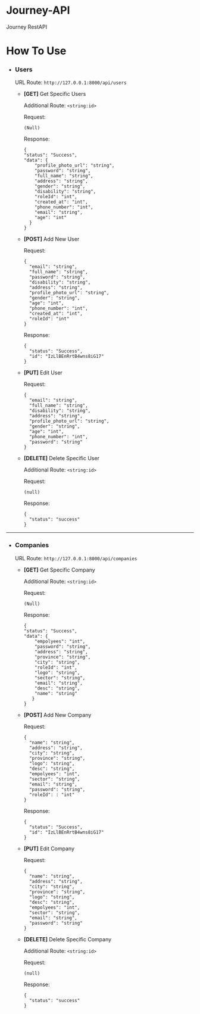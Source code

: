 # Journey-API
Journey RestAPI
# How To Use
* ### Users ###
  URL Route: `http://127.0.0.1:8000/api/users`
  * **[GET]** Get Specific Users
  
    Additional Route: `<string:id>`
    
    Request: 
    ```
    (Null)
    ```
    
    Response:
    ```
    {
    "status": "Success",
    "data": {
        "profile_photo_url": "string",
        "password": "string",
        "full_name": "string",
        "address": "string",
        "gender": "string",
        "disability": "string",
        "roleId": "int",
        "created_at": "int",
        "phone_number": "int",
        "email": "string",
        "age": "int"
      }
    }
    ```
  * **[POST]** Add New User 

    Request: 
    ```
    {
      "email": "string",
      "full_name": "string",
      "password": "string",
      "disability": "string",
      "address": "string",
      "profile_photo_url": "string",
      "gender": "string",
      "age": "int",
      "phone_number": "int",
      "created_at": "int",
      "roleId": "int"
    }
    ```
    Response:
    ```
    {
      "status": "Success",
      "id": "IzLlBEnRrtB4wns8iG17"
    }
    ```

  * **[PUT]** Edit User
  
    Request:
    ```
    {
      "email": "string",
      "full_name": "string",
      "disability": "string",
      "address": "string",
      "profile_photo_url": "string",
      "gender": "string",
      "age": "int",
      "phone_number": "int",
      "password": "string"
    }
    ```
  * **[DELETE]** Delete Specific User
  
    Additional Route: `<string:id>`
    
    Request:

    ```
    (null)
    ```

    Response:

    ```
    {
      "status": "success"
    }
    ```
---
* ### Companies ###
  URL Route: `http://127.0.0.1:8000/api/companies`
  * **[GET]** Get Specific Company
  
    Additional Route: `<string:id>`
    
    Request: 
    ```
    (Null)
    ```
    
    Response:
    ```
    {
    "status": "Success",
    "data": {
        "empolyees": "int",
        "password": "string",
        "address": "string",
        "province": "string",
        "city": "string",
        "roleId": "int",
        "logo": "string",
        "sector": "string",
        "email": "string",
        "desc": "string",
        "name": "string"
       }
    }
    ```
  * **[POST]** Add New Company 

    Request: 
    ```
    {
      "name": "string",
      "address": "string",
      "city": "string",
      "province": "string",
      "logo": "string",
      "desc": "string",
      "empolyees": "int",
      "sector": "string",
      "email": "string",
      "password": "string",
      "roleId": : "int"
    }
    ```
    Response:
    ```
    {
      "status": "Success",
      "id": "IzLlBEnRrtB4wns8iG17"
    }
    ```

  * **[PUT]** Edit Company
  
    Request:
    ```
    {
      "name": "string",
      "address": "string",
      "city": "string",
      "province": "string",
      "logo": "string",
      "desc": "string",
      "empolyees": "int",
      "sector": "string",
      "email": "string",
      "password": "string"
    }
    ```
  * **[DELETE]** Delete Specific Company
  
    Additional Route: `<string:id>`
    
    Request:

    ```
    (null)
    ```

    Response:

    ```
    {
      "status": "success"
    }
    ```
    
